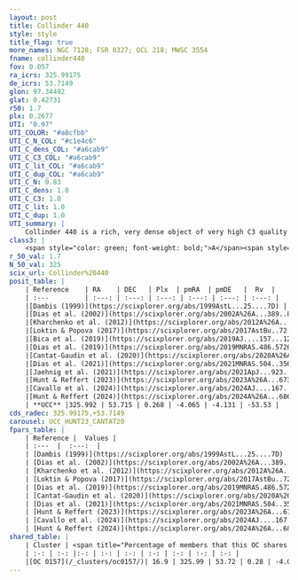 ```yaml
---
layout: post
title: Collinder 440
style: style
title_flag: true
more_names: NGC 7128; FSR 0327; OCL 218; MWSC 3554
fname: collinder440
fov: 0.057
ra_icrs: 325.99175
de_icrs: 53.7149
glon: 97.34492
glat: 0.42731
r50: 1.7
plx: 0.2677
UTI: "0.97"
UTI_COLOR: "#a8cfbb"
UTI_C_N_COL: "#c1e4c6"
UTI_C_dens_COL: "#a6cab9"
UTI_C_C3_COL: "#a6cab9"
UTI_C_lit_COL: "#a6cab9"
UTI_C_dup_COL: "#a6cab9"
UTI_C_N: 0.83
UTI_C_dens: 1.0
UTI_C_C3: 1.0
UTI_C_lit: 1.0
UTI_C_dup: 1.0
UTI_summary: |
    Collinder 440 is a rich, very dense object of very high C3 quality. It is very well-studied in the literature. This object shares a small percentage of members with a later reported entry.
class3: |
    <span style="color: green; font-weight: bold;">A</span><span style="color: green; font-weight: bold;">A</span>
r_50_val: 1.7
N_50_val: 325
scix_url: Collinder%20440
posit_table: |
    | Reference    | RA    | DEC   | Plx  | pmRA  | pmDE   |  Rv  |
    | :---         | :---: | :---: | :---: | :---: | :---: | :---: |
    |[Dambis (1999)](https://scixplorer.org/abs/1999AstL...25....7D) | 325.987 | 53.715 | -- | -- | -- | -- |
    |[Dias et al. (2002)](https://scixplorer.org/abs/2002A%26A...389..871D) | 325.988 | 53.715 | -- | -5.17 | -4.84 | -48.0 |
    |[Kharchenko et al. (2012)](https://scixplorer.org/abs/2012A%26A...543A.156K) | 325.961 | 53.725 | -- | -6.9 | -2.76 | -- |
    |[Loktin & Popova (2017)](https://scixplorer.org/abs/2017AstBu..72..257L) | 325.995 | 53.715 | -- | -5.17 | -4.84 | -48.2 |
    |[Bica et al. (2019)](https://scixplorer.org/abs/2019AJ....157...12B) | 325.995 | 53.706 | -- | -- | -- | -- |
    |[Dias et al. (2019)](https://scixplorer.org/abs/2019MNRAS.486.5726D) | 325.992 | 53.715 | 0.261 | -4.026 | -4.111 | -54.93 |
    |[Cantat-Gaudin et al. (2020)](https://scixplorer.org/abs/2020A%26A...640A...1C) | 325.991 | 53.715 | 0.261 | -4.026 | -4.111 | -- |
    |[Dias et al. (2021)](https://scixplorer.org/abs/2021MNRAS.504..356D) | 325.991 | 53.714 | 0.255 | -4.015 | -4.124 | -- |
    |[Jaehnig et al. (2021)](https://scixplorer.org/abs/2021ApJ...923..129J) | 325.99 | 53.717 | 0.285 | -4.028 | -4.1 | -- |
    |[Hunt & Reffert (2023)](https://scixplorer.org/abs/2023A%26A...673A.114H) | 325.989 | 53.716 | 0.277 | -4.054 | -4.131 | -53.532 |
    |[Cavallo et al. (2024)](https://scixplorer.org/abs/2024AJ....167...12C) | 325.996 | 53.714 | 0.269 | -- | -- | -- |
    |[Hunt & Reffert (2024)](https://scixplorer.org/abs/2024A%26A...686A..42H) | 325.989 | 53.716 | 0.277 | -4.054 | -4.131 | -53.532 |
    | **UCC** |325.992 | 53.715 | 0.268 | -4.065 | -4.131 | -53.53 | 
cds_radec: 325.99175,+53.7149
carousel: UCC_HUNT23_CANTAT20
fpars_table: |
    | Reference |  Values |
    | :---  |  :---:  |
    | [Dambis (1999)](https://scixplorer.org/abs/1999AstL...25....7D) | `E_B-V_=1.64, DM0=11.52, log_age_=7.4` |
    | [Dias et al. (2002)](https://scixplorer.org/abs/2002A%26A...389..871D) | `E(B-V)=1.018, Dist=2307.0, Age=7.254` |
    | [Kharchenko et al. (2012)](https://scixplorer.org/abs/2012A%26A...543A.156K) | `e_bv=1.099, distance=2301, log_age=7.26` |
    | [Loktin & Popova (2017)](https://scixplorer.org/abs/2017AstBu..72..257L) | `E(B-V)=1.012, Dmod=11.82, logt=7.283` |
    | [Dias et al. (2019)](https://scixplorer.org/abs/2019MNRAS.486.5726D) | `E(B-V)=0.92, Dist=4824, logAge=7.145, Z=0.019` |
    | [Cantat-Gaudin et al. (2020)](https://scixplorer.org/abs/2020A%26A...640A...1C) | `AVNN=2.59, DMNN=13.12, AgeNN=7.42` |
    | [Dias et al. (2021)](https://scixplorer.org/abs/2021MNRAS.504..356D) | `Av=2.879, Dist=3241, logage=7.127, [Fe/H]=-0.032` |
    | [Hunt & Reffert (2023)](https://scixplorer.org/abs/2023A%26A...673A.114H) | `AV50=3.185, diffAV50=2.205, MOD50=12.612, logAge50=7.249` |
    | [Cavallo et al. (2024)](https://scixplorer.org/abs/2024AJ....167...12C) | `AV50=3.13, dMod50=12.52, logAge50=7.21, [Fe/H]50=0.22` |
    | [Hunt & Reffert (2024)](https://scixplorer.org/abs/2024A%26A...686A..42H) | `MassJ=2642.72` |
shared_table: |
    | Cluster | <span title="Percentage of members that this OC shares with the ones listed">%</span>   | RA   | DEC   | Plx   | pmRA  | pmDE  | Rv | UTI |
    | :-: | :-: |:-: | :-: | :-: | :-: | :-: | :-: | :-: |
    |[OC 0157](/_clusters/oc0157/)| 16.9 | 325.99 | 53.72 | 0.28 | -4.07 | -4.16 | -50.94 |0.0 |
---
```

